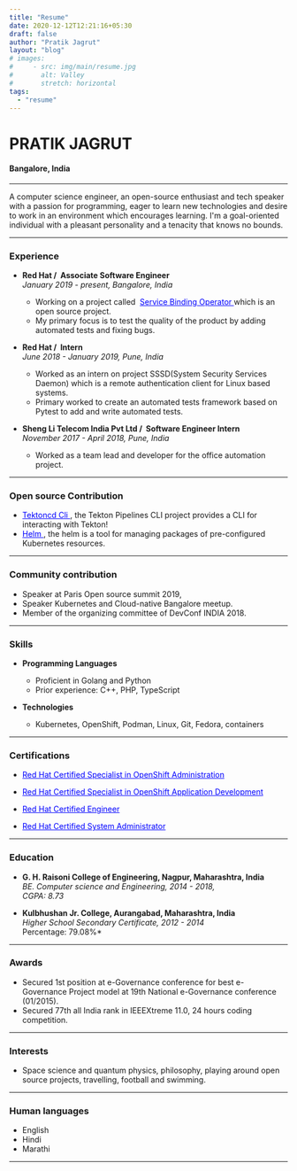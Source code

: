 ```yaml
---
title: "Resume"
date: 2020-12-12T12:21:16+05:30
draft: false
author: "Pratik Jagrut"
layout: "blog"
# images:
#     - src: img/main/resume.jpg
#       alt: Valley
#       stretch: horizontal
tags:
  - "resume"
---
```


<!-- ![Pratik Jagrut](https://github.com/pratikjagrut.png) -->
<!-- ![Pratik Jagrut](/img/main/resume.jpg "Resume") -->

# PRATIK JAGRUT

#### Bangalore, India
---

A computer science engineer, an open-source enthusiast and tech
speaker with a passion for programming, eager to learn new technologies
and desire to work in an environment which encourages learning. I'm a
goal-oriented individual with a pleasant personality and a tenacity that
knows no bounds.

---

### Experience

* **Red Hat / ​ Associate Software Engineer**
<br /> *January 2019 - present, Bangalore, India* <br />
  - Working on a project called &nbsp;
    ​<a href="https://github.com/redhat-developer/service-binding-operator/issues?q=is%3Aall+author%3Apratikjagrut+" target="_blank" style="color:blue;">
      Service Binding Operator
    </a> which is an open source project.
  - My primary focus is to test the quality of the product by adding automated tests and fixing bugs.

* **Red Hat / ​ Intern**
<br /> *June 2018 - January 2019, Pune, India* <br />
  - Worked as an intern on project SSSD(System Security Services Daemon) which is a remote authentication client for Linux based systems.
  - Primary worked to create an automated tests framework based on Pytest to add and write automated tests.

* **Sheng Li Telecom India Pvt Ltd / ​ Software Engineer Intern**
<br /> *November 2017 - April 2018, Pune, India* <br />
  - Worked as a team lead and developer for the office automation
    project.

--- 

### Open source Contribution

* <a href="https://github.com/tektoncd/cli/issues?q=is%3Aall+author%3Apratikjagrut+" target="_blank" style="color:blue;">
    Tektoncd Cli
  </a>, the Tekton Pipelines CLI project provides a CLI for interacting with Tekton!
* <a href="https://github.com/helm/acceptance-testing" target="_blank" style="color:blue;">
    Helm
  </a>, the helm is a tool for managing packages of pre-configured Kubernetes resources.

---

### Community contribution

* Speaker at Paris Open source summit 2019, 
* Speaker Kubernetes and Cloud-native Bangalore meetup.
* Member of the organizing committee of DevConf INDIA 2018.

---

### Skills

* **Programming Languages**
  - Proficient in Golang and Python
  - Prior experience: C++, PHP, TypeScript

* **Technologies**
  - Kubernetes, OpenShift, Podman, Linux, Git, Fedora, containers

---

### Certifications

<!-- * [Red Hat Certified Specialist in OpenShift Administration](https://rhtapps.redhat.com/certifications/badge/verify/FDCOANQV4WIHORPUNIQWKYKL24AEQU3CUPSQX2KSDXT6RW46LQ3USGMBTDNSOFVX22WYNJ63KCC3BBTAOIVCQWO7U3Z7NRP66BA673I=){:target="_blank"} -->
* <a href="https://rhtapps.redhat.com/certifications/badge/verify/FDCOANQV4WIHORPUNIQWKYKL24AEQU3CUPSQX2KSDXT6RW46LQ3USGMBTDNSOFVX22WYNJ63KCC3BBTAOIVCQWO7U3Z7NRP66BA673I=" target="_blank" style="color:blue;">
  Red Hat Certified Specialist in OpenShift Administration
</a>

* <a href="https://rhtapps.redhat.com/certifications/badge/verify/FDCOANQV4WIHORPUNIQWKYKL24AEQU3CUPSQX2KSDXT6RW46LQ3YWP2PKMJOB2FESKFUN2GLGGL67UAA4DNI6PQU27PFU2ZMLS26POA=" target="_blank" style="color:blue;">
  Red Hat Certified Specialist in OpenShift Application Development
</a>

* <a href="https://rhtapps.redhat.com/certifications/badge/verify/FDCOANQV4WIHORPUNIQWKYKL24AEQU3CUPSQX2KSDXT6RW46LQ3XCZJWRJNV7ILTXVE4I6VB7OTCG4U5NQYTCNA62RUWOCM34WWBUYQ=" target="_blank" style="color:blue;">
  Red Hat Certified Engineer
</a>

* <a href="https://rhtapps.redhat.com/certifications/badge/verify/FDCOANQV4WIHORPUNIQWKYKL24AEQU3CUPSQX2KSDXT6RW46LQ3T7ULZ55KZZ56SKO7EQ3ETTLYZQ4U5NQYTCNA62RUWOCM34WWBUYQ=" target="_blank" style="color:blue;">
  Red Hat Certified System Administrator
</a>

---

### Education

* **G. H. Raisoni College of Engineering, Nagpur, Maharashtra, India**
  <br>*BE. Computer science and Engineering, 2014 - 2018,*<br />
  *CGPA: 8.73*

* **Kulbhushan Jr. College, Aurangabad, Maharashtra, India​**
   <br>*Higher School Secondary Certificate, 2012 - 2014*<br />
      Percentage: 79.08%*

---

### Awards

* Secured 1st position at e-Governance conference for best e-Governance Project model at 19th National e-Governance conference (01/2015).
* Secured 77th all India rank in IEEEXtreme 11.0, 24 hours coding competition.

---

### Interests

* Space science and quantum physics, philosophy, playing around open source projects, travelling, football and swimming.

---

### Human languages

* English  
* Hindi
* Marathi

---